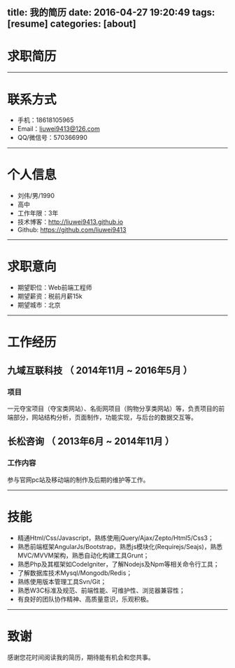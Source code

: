 title: 我的简历
date: 2016-04-27 19:20:49
tags: [resume]
categories: [about]
---

# 求职简历

---


# 联系方式

- 手机：18618105965 
- Email：liuwei9413@126.com 
- QQ/微信号：570366990

---

# 个人信息

 - 刘伟/男/1990 
 - 高中
 - 工作年限：3年
 - 技术博客：http://liuwei9413.github.io 
 - Github: https://github.com/liuwei9413  

---

# 求职意向
                                                                                                                                                                             
 - 期望职位：Web前端工程师
 - 期望薪资：税前月薪15k
 - 期望城市：北京

---

# 工作经历

## 九域互联科技 （ 2014年11月 ~ 2016年5月 ）

### 项目

一元夺宝项目（夺宝类网站）、名街网项目（购物分享类网站）等，负责项目的前端部分，网站结构分析，页面制作，功能实现，与后台的数据交互等。 
 
## 长松咨询 （ 2013年6月 ~ 2014年11月 ）

### 工作内容
参与官网pc站及移动端的制作及后期的维护等工作。

---

# 技能

- 精通Html/Css/Javascript，熟练使用jQuery/Ajax/Zepto/Html5/Css3；
- 熟悉前端框架AngularJs/Bootstrap，熟悉js模块化(Requirejs/Seajs)，熟悉MVC/MVVM架构，熟悉自动化构建工具Grunt；
- 熟悉Php及其框架如CodeIgniter，了解Nodejs及Npm等相关命令行工具；
- 了解数据库技术Mysql/Mongodb/Redis；
- 熟练使用版本管理工具Svn/Git；
- 熟悉W3C标准及规范、前端性能、可维护性、浏览器兼容性；
- 有良好的团队协作精神、高质量意识，乐观积极。

---

# 致谢
感谢您花时间阅读我的简历，期待能有机会和您共事。